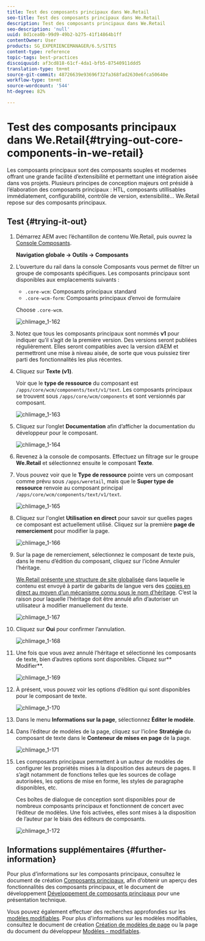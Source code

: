 ```yaml
---
title: Test des composants principaux dans We.Retail
seo-title: Test des composants principaux dans We.Retail
description: Test des composants principaux dans We.Retail
seo-description: 'null'
uuid: 8d1cea0b-99d9-49b2-b275-41f14864b1ff
contentOwner: User
products: SG_EXPERIENCEMANAGER/6.5/SITES
content-type: reference
topic-tags: best-practices
discoiquuid: af3cd818-61cf-4da1-bfb5-87540911ddd5
translation-type: tm+mt
source-git-commit: 48726639e93696f32fa368fad2630e6fca50640e
workflow-type: tm+mt
source-wordcount: '544'
ht-degree: 82%

---
```



# Test des composants principaux dans We.Retail{#trying-out-core-components-in-we-retail}

Les composants principaux sont des composants souples et modernes offrant une grande facilité d’extensibilité et permettant une intégration aisée dans vos projets. Plusieurs principes de conception majeurs ont présidé à l’élaboration des composants principaux : HTL, composants utillisables immédiatement, configurabilité, contrôle de version, extensibilité… We.Retail repose sur des composants principaux.

## Test {#trying-it-out}

1. Démarrez AEM avec l’échantillon de contenu We.Retail, puis ouvrez la [Console Composants](/help/sites-authoring/default-components-console.md).

   **Navigation globale -> Outils -> Composants**

1. L’ouverture du rail dans la console Composants vous permet de filtrer un groupe de composants spécifiques. Les composants principaux sont disponibles aux emplacements suivants :

   * `.core-wcm`: Composants principaux standard
   * `.core-wcm-form`: Composants principaux d’envoi de formulaire

   Choose `.core-wcm`.

   ![chlimage_1-162](assets/chlimage_1-162.png)

1. Notez que tous les composants principaux sont nommés **v1** pour indiquer qu’il s’agit de la première version. Des versions seront publiées régulièrement. Elles seront compatibles avec la version d’AEM et permettront une mise à niveau aisée, de sorte que vous puissiez tirer parti des fonctionnalités les plus récentes.
1. Cliquez sur **Texte (v1)**.

   Voir que le **type de ressource** du composant est `/apps/core/wcm/components/text/v1/text`. Les composants principaux se trouvent sous `/apps/core/wcm/components` et sont versionnés par composant.

   ![chlimage_1-163](assets/chlimage_1-163.png)

1. Cliquez sur l’onglet **Documentation** afin d’afficher la documentation du développeur pour le composant.

   ![chlimage_1-164](assets/chlimage_1-164.png)

1. Revenez à la console de composants. Effectuez un filtrage sur le groupe **We.Retail** et sélectionnez ensuite le composant **Texte**.
1. Vous pouvez voir que le **Type de ressource** pointe vers un composant comme prévu sous `/apps/weretail`, mais que le **Super type de ressource** renvoie au composant principal `/apps/core/wcm/components/text/v1/text`.

   ![chlimage_1-165](assets/chlimage_1-165.png)

1. Cliquez sur l&#39;onglet **Utilisation en direct** pour savoir sur quelles pages ce composant est actuellement utilisé. Cliquez sur la première **page de remerciement** pour modifier la page.

   ![chlimage_1-166](assets/chlimage_1-166.png)

1. Sur la page de remerciement, sélectionnez le composant de texte puis, dans le menu d’édition du composant, cliquez sur l’icône Annuler l’héritage.

   [We.Retail présente une structure de site globalisée](/help/sites-developing/we-retail-globalized-site-structure.md) dans laquelle le contenu est envoyé à partir de gabarits de langue vers des [copies en direct au moyen d’un mécanisme connu sous le nom d’héritage](/help/sites-administering/msm.md). C’est la raison pour laquelle l’héritage doit être annulé afin d’autoriser un utilisateur à modifier manuellement du texte.

   ![chlimage_1-167](assets/chlimage_1-167.png)

1. Cliquez sur **Oui** pour confirmer l’annulation.

   ![chlimage_1-168](assets/chlimage_1-168.png)

1. Une fois que vous avez annulé l’héritage et sélectionné les composants de texte, bien d’autres options sont disponibles. Cliquez sur** Modifier**.

   ![chlimage_1-169](assets/chlimage_1-169.png)

1. À présent, vous pouvez voir les options d’édition qui sont disponibles pour le composant de texte.

   ![chlimage_1-170](assets/chlimage_1-170.png)

1. Dans le menu **Informations sur la page**, sélectionnez **Éditer le modèle**.
1. Dans l’éditeur de modèles de la page, cliquez sur l’icône **Stratégie** du composant de texte dans le **Conteneur de mises en page** de la page.

   ![chlimage_1-171](assets/chlimage_1-171.png)

1. Les composants principaux permettent à un auteur de modèles de configurer les propriétés mises à la disposition des auteurs de pages. Il s’agit notamment de fonctions telles que les sources de collage autorisées, les options de mise en forme, les styles de paragraphe disponibles, etc.

   Ces boîtes de dialogue de conception sont disponibles pour de nombreux composants principaux et fonctionnent de concert avec l’éditeur de modèles. Une fois activées, elles sont mises à la disposition de l’auteur par le biais des éditeurs de composants.

   ![chlimage_1-172](assets/chlimage_1-172.png)

## Informations supplémentaires {#further-information}

Pour plus d’informations sur les composants principaux, consultez le document de création [Composants principaux](https://docs.adobe.com/content/help/fr-FR/experience-manager-core-components/using/introduction.html), afin d’obtenir un aperçu des fonctionnalités des composants principaux, et le document de développement [Développement de composants principaux](https://helpx.adobe.com/experience-manager/core-components/using/developing.html) pour une présentation technique.

Vous pouvez également effectuer des recherches approfondies sur les [modèles modifiables](/help/sites-developing/we-retail-editable-templates.md). Pour plus d&#39;informations sur les modèles modifiables, consultez le document de création [Création de modèles de page](/help/sites-authoring/templates.md) ou la page du document du développeur [Modèles - modifiables](/help/sites-developing/page-templates-editable.md).
